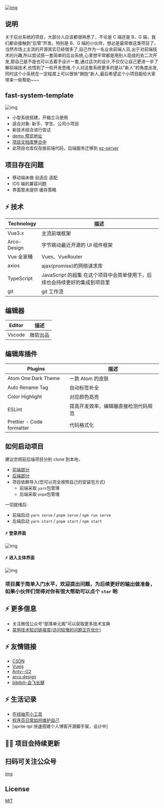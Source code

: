 [![img](https://img.shields.io/badge/fast--system----template-0.1.6-orange)](https://github.com/airhang-cloud/fast-system--template)

## 说明

关于后台系统的项目，大部分人应该都很熟悉了，不论是 C 端还是 B、G 端，我们都会接触到“后管”开发。特别是 B、G 端的小伙伴，想必是最常做这类项目了，当然市场上主流的开源其实已经很多了,自己作为一名业余前端人员,出于对前端技术的兴趣,所以尝试搭一套简单的后台系统,心里想平常都是用别人现成的去二次开发,那自己是不是也可以去着手设计一套,通过这次的设计,不仅仅让自己更进一步了解前端技术,也悟到了一些开发思维,个人对这套系统更多的是以"新人"的角度出发,同时这个小系统在一定程度上可以很快"拥抱"新人,最后希望这个小项目能给大家带来一些帮助~~~

## fast-system-template

![img](https://img.airhang.ltd/Logo.png)

-   小型系统搭建，开箱立马使用
-   适合对象: 新手、学生、公司小项目
-   新技术结合进行尝试
-   [demo 预览地址](https://airhang-cloud.github.io/fast-system-template-pre)
-   [项目文档库整合中](https://airhang-cloud.github.io/fast-template-docs/)
-   此项目仓库仅存放前端代码，后端服务迁移到 [ez-server](https://github.com/airhang-cloud/nestjs-template-mock)

## 项目存在问题

-   移动端未做 自适应 适配
-   IOS 端的兼容问题
-   界面暂未提供 缓存策略

## ⚡️ 技术

| Technology  | 描述                                                                       |
| ----------- | -------------------------------------------------------------------------- |
| Vue3.x      | 主流前端框架                                                               |
| Arco-Design | 字节跳动最近开源的 UI 组件框架                                             |
| Vue 全家桶  | Vuex、VueRouter                                                            |
| axios       | ajax(promise)的网络请求库                                                  |
| TypeScript  | JavaScript 的超集 在这个项目中会简单使用下，后续也会持续更好的集成到项目里 |
| git         | git 工作流                                                                 |

## 编辑器

| Editor | 描述     |
| ------ | -------- |
| Vscode | 微软出品 |

## 编辑库插件

| Plugins                   | 描述                                 |
| ------------------------- | ------------------------------------ |
| Atom One Dark Theme       | 一款 Atom 的皮肤                     |
| Auto Rename Tag           | 自动标签补全                         |
| Color Highlight           | 对应颜色高亮                         |
| ESLint                    | 提高开发效率，编辑器直接检测代码规范 |
| Prettier - Code formatter | 代码格式化                           |

## 如何启动项目

建议您把前后端项目分别 clone 到本地，

-   [前端部分](https://github.com/airhang-cloud/fast-system--template)
-   [后端部分](https://github.com/airhang-cloud/nestjs-template-mock)
-   项目依赖导入(您可以完全按照自己的安装包方式)
    -   前端采取 `yarn`包管理
    -   后端采取 `pnpm`包管理

一切就绪后:

-   前端启动 `yarn serve` / `pnpm serve` / `npm run serve`
-   后端启动 `yarn start` / `pnpm start` / `npm start`

#### ⚡️ 登录界面

![img](https://img.airhang.ltd/admin.png)

#### ⚡️ 进入主体界面

![img](https://img.airhang.ltd/main1.png)

### 项目属于简单入门水平，欢迎提出问题，为后续更好的输出做准备，如果小伙伴们觉得对你有很大帮助可以点个 `star` 哟

## ⚡️ 更多信息

-   关注微信公众号“部落单元阁”可以获取更多技术宝典
-   [常用技术知识链接库(访问较慢的问题正在优化)](https://airhang.ltd/)

## ⚡️ 友情链接

-   [CSDN](https://blog.csdn.net/weixin_44971067/article/details/122867641?spm=1001.2014.3001.5501)
-   [Vuejs](https://v3.cn.vuejs.org/)
-   [Antv--G2](https://g2.antv.vision/zh/examples/case/dynamic/#dynamic-bar)
-   [arco.design](https://arco.design/)
-   [biblbili-会飞长腿](https://www.bilibili.com/video/BV1VF411n7X6?spm_id_from=333.1007.top_right_bar_window_history.content.click)

## ⚡️ 生活记录

-   [在线抽签小工具](https://www.bilibili.com/video/BV11m4y197Wt?spm_id_from=333.999.0.0)
-   [程序员日常如何维护自己](https://github.com/airhang-cloud/GOODLUCKY)
-   [sprite-tpl 快速搭建个人博客开源脚手架，设计中]

## 👩‍💻 项目会持续更新

## 扫码可关注公众号

[img](https://img.airhang.ltd/qrcode_for_gh_828926fd8e2d_258.jpg)

## License

[MIT](https://choosealicense.com/licenses/mit/)
